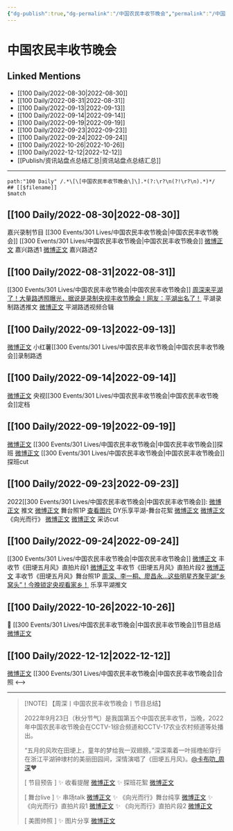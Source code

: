 ```yaml
---
{"dg-publish":true,"dg-permalink":"/中国农民丰收节晚会","permalink":"/中国农民丰收节晚会/"}
---
```


# 中国农民丰收节晚会

## Linked Mentions
- [[100 Daily/2022-08-30\|2022-08-30]]
- [[100 Daily/2022-08-31\|2022-08-31]]
- [[100 Daily/2022-09-13\|2022-09-13]]
- [[100 Daily/2022-09-14\|2022-09-14]]
- [[100 Daily/2022-09-19\|2022-09-19]]
- [[100 Daily/2022-09-23\|2022-09-23]]
- [[100 Daily/2022-09-24\|2022-09-24]]
- [[100 Daily/2022-10-26\|2022-10-26]]
- [[100 Daily/2022-12-12\|2022-12-12]]
- [[Publish/资讯站盘点总结汇总\|资讯站盘点总结汇总]]


---

```expander
path:"100 Daily" /.*\[\[中国农民丰收节晚会\]\].*(?:\r?\n(?!\r?\n).*)*/
## [[$filename]]
$match
```
## [[100 Daily/2022-08-30\|2022-08-30]]
嘉兴录制节目 [[300 Events/301 Lives/中国农民丰收节晚会\|中国农民丰收节晚会]]
[[300 Events/301 Lives/中国农民丰收节晚会\|中国农民丰收节晚会]]
[微博正文](https://weibo.com/detail/4808292008731621) 嘉兴路透1
[微博正文](https://weibo.com/detail/4808297859777930) 嘉兴路透2

## [[100 Daily/2022-08-31\|2022-08-31]]
[[300 Events/301 Lives/中国农民丰收节晚会\|中国农民丰收节晚会]]
[周深来平湖了！大量路透照曝光，据说是录制央视丰收节晚会！网友：平湖出名了！](https://weibo.cn/sinaurl?u=https%3A%2F%2Fmp.weixin.qq.com%2Fs%2FDYbt14U4BxjV-nNMlghiug) 平湖录制路透推文
[微博正文](https://m.weibo.cn/5219918112/4808505753866655) 平湖路透视频合辑

## [[100 Daily/2022-09-13\|2022-09-13]]
[微博正文](https://m.weibo.cn/6475713579/4813318877611191) 小红薯[[300 Events/301 Lives/中国农民丰收节晚会\|中国农民丰收节晚会]]录制路透

## [[100 Daily/2022-09-14\|2022-09-14]]
[微博正文](https://m.weibo.cn/7211561239/4813622733704345) 央视[[300 Events/301 Lives/中国农民丰收节晚会\|中国农民丰收节晚会]]定档
## [[100 Daily/2022-09-19\|2022-09-19]]
[微博正文](https://m.weibo.cn/7298805480/4815351832117537) [[300 Events/301 Lives/中国农民丰收节晚会\|中国农民丰收节晚会]]探班
[微博正文](https://m.weibo.cn/6466290670/4815491790804936) [[300 Events/301 Lives/中国农民丰收节晚会\|中国农民丰收节晚会]]探班cut
## [[100 Daily/2022-09-23\|2022-09-23]]
2022[[300 Events/301 Lives/中国农民丰收节晚会\|中国农民丰收节晚会]]:
[微博正文](https://m.weibo.cn/2210168325/4816881435280756) 推文
[微博正文](https://m.weibo.cn/2429865523/4816895847172720) 舞台照1P
[查看图片](https://wx4.sinaimg.cn/large/0088n2Pggy1h6hc2v3mtrj30u01hdtac.jpg) DY乐享平湖-舞台花絮
[微博正文](https://m.weibo.cn/1371117067/4816957011924825) [微博正文](https://m.weibo.cn/6466290670/4816967695079380) 《向光而行》
[微博正文](https://m.weibo.cn/1371117067/4816957427158692) [微博正文](https://m.weibo.cn/6466290670/4816972984877976) 采访cut
## [[100 Daily/2022-09-24\|2022-09-24]]
[[300 Events/301 Lives/中国农民丰收节晚会\|中国农民丰收节晚会]]
[微博正文](https://weibo.com/6466290670/M7cyTq1m7) 丰收节《田埂五月风》直拍片段1
[微博正文](https://weibo.com/6466290670/M7cAUrO0i) 丰收节《田埂五月风》直拍片段2
[微博正文](https://weibo.com/6466290670/M7cCYkjN0) 丰收节《田埂五月风》舞台照1P
[周深、李一桐、廖昌永...这些明星齐聚平湖“乡窝头”！今晚锁定央视看家乡！](https://weibo.cn/sinaurl?u=https%3A%2F%2Fmp.weixin.qq.com%2Fs%2Fa2ELJcH7iq41vkJkPZOW1w) 乐享平湖推文
## [[100 Daily/2022-10-26\|2022-10-26]]
🌟 [[300 Events/301 Lives/中国农民丰收节晚会\|中国农民丰收节晚会]]节目总结 [微博正文](https://m.weibo.cn/6466290670/4828778267674171)
## [[100 Daily/2022-12-12\|2022-12-12]]
[微博正文](https://m.weibo.cn/2424752442/4845962595927861) [[300 Events/301 Lives/中国农民丰收节晚会\|中国农民丰收节晚会]]合照
<-->

---
>[!NOTE] 【周深丨中国农民丰收节晚会丨节目总结】
>
> 2022年9月23日（秋分节气）是我国第五个中国农民丰收节，当晚，2022年中国农民丰收节晚会在CCTV-1综合频道和CCTV-17农业农村频道等处播出。
>
> “五月的风吹在田埂上，童年的梦给我一双翅膀。”深深乘着一叶摇橹船穿行在浙江平湖钟埭村的美丽田园间，深情演唱了《田埂五月风》。[@卡布叻_周深](https://weibo.com/n/%E5%8D%A1%E5%B8%83%E5%8F%BB_%E5%91%A8%E6%B7%B1)❤️
>
> [ 节目预告 ]
> ✨ 收看提醒 [微博正文](https://m.weibo.cn/6466290670/4816921532306622)
> ✨ 探班花絮 [微博正文](https://m.weibo.cn/6466290670/4815491790804936)
>
> [ 舞台live ]
> ✨ 串场talk [微博正文](https://m.weibo.cn/6466290670/4816972984877976)
> ✨ 《向光而行》舞台纯享 [微博正文](https://m.weibo.cn/6466290670/4816967695079380)
> ✨ 《向光而行》直拍片段1 [微博正文](https://m.weibo.cn/6466290670/4817165876201743)
> ✨ 《向光而行》直拍片段2 [微博正文](https://m.weibo.cn/6466290670/4817167126627074)
>
> [ 美图帅照 ]
> ✨ 图片分享 [微博正文](https://m.weibo.cn/6466290670/4817168404842634)
